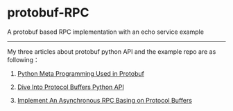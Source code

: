 protobuf-RPC
============

A protobuf based RPC implementation with an echo service example

----

My three articles about protobuf python API and the example repo are as following：

1. [Python Meta Programming Used in Protobuf](./articles/2013-12-12-python-meta-programming.markdown)

2. [Dive Into Protocol Buffers Python API](./articles/2013-12-13-dive-into-protocol-buffers-python-api.markdown)

3. [Implement An Asynchronous RPC Basing on Protocol Buffers](./articles/2013-12-15-implement-an-asynchronous-rpc-basing-on-protocol-buffers.markdown)